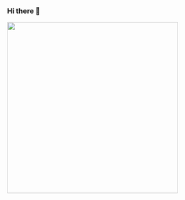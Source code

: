 ### Hi there 👋


<img src="https://github-readme-stats.vercel.app/api?username=m-ahsan-ali-001&show_icons=true&theme=ADD_THEME_HERE" width="400">

<!--
**M-Ahsan-Ali-001/m-ahsan-ali-001** is a ✨ _special_ ✨ repository because its `README.md` (this file) appears on your GitHub profile.

Here are some ideas to get you started:

- 🔭 I’m currently working on Game Development
- 🌱 I’m currently learning Unity & Blender
- 👯 I’m looking to collaborate on Unity & UE5
- 🤔 I’m looking for help with Game Development
- 💬 Ask me about Game Development
- 📫 How to reach me: muhammadahsanali120@gmai.com

-->

